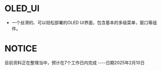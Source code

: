 # OLED_UI
* 一个丝滑的、可以轻松部署的OLED UI界面，包含基本的多级菜单，窗口等组件。
# NOTICE
目前资料正在整理当中，预计在7个工作日内完成 ----日期2025年2月10日
